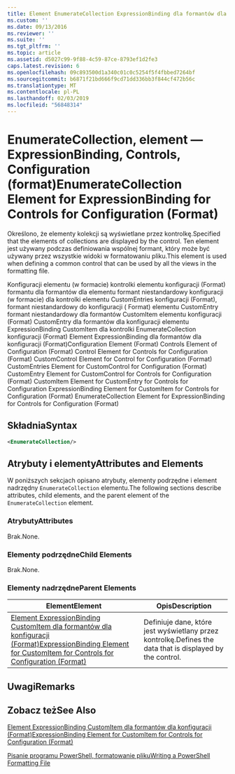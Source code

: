 ```yaml
---
title: Element EnumerateCollection ExpressionBinding dla formantów dla konfiguracji (Format) | Dokumentacja firmy Microsoft
ms.custom: ''
ms.date: 09/13/2016
ms.reviewer: ''
ms.suite: ''
ms.tgt_pltfrm: ''
ms.topic: article
ms.assetid: d5027c99-9f88-4c59-87ce-8793ef1d2fe3
caps.latest.revision: 6
ms.openlocfilehash: 09c893500d1a340c01c0c5254f5f4fbbed7264bf
ms.sourcegitcommit: b6871f21bd666f9cd71dd336bb3f844cf472b56c
ms.translationtype: MT
ms.contentlocale: pl-PL
ms.lasthandoff: 02/03/2019
ms.locfileid: "56848314"
---
```

# <a name="enumeratecollection-element-for-expressionbinding-for-controls-for-configuration-format"></a><span data-ttu-id="d8d17-102">EnumerateCollection, element — ExpressionBinding, Controls, Configuration (format)</span><span class="sxs-lookup"><span data-stu-id="d8d17-102">EnumerateCollection Element for ExpressionBinding for Controls for Configuration (Format)</span></span>

<span data-ttu-id="d8d17-103">Określono, że elementy kolekcji są wyświetlane przez kontrolkę.</span><span class="sxs-lookup"><span data-stu-id="d8d17-103">Specified that the elements of collections are displayed by the control.</span></span> <span data-ttu-id="d8d17-104">Ten element jest używany podczas definiowania wspólnej formant, który może być używany przez wszystkie widoki w formatowaniu pliku.</span><span class="sxs-lookup"><span data-stu-id="d8d17-104">This element is used when defining a common control that can be used by all the views in the formatting file.</span></span>

<span data-ttu-id="d8d17-105">Konfiguracji elementu (w formacie) kontrolki elementu konfiguracji (Format) formantu dla formantów dla elementu formant niestandardowy konfiguracji (w formacie) dla kontrolki elementu CustomEntries konfiguracji (Format), formant niestandardowy do konfiguracji ( Format) elementu CustomEntry formant niestandardowy dla formantów CustomItem elementu konfiguracji (Format) CustomEntry dla formantów dla konfiguracji elementu ExpressionBinding CustomItem dla kontrolki EnumerateCollection konfiguracji (Format) Element ExpressionBinding dla formantów dla konfiguracji (Format)</span><span class="sxs-lookup"><span data-stu-id="d8d17-105">Configuration Element (Format) Controls Element of Configuration (Format) Control Element for Controls for Configuration (Format) CustomControl Element for Control for Configuration (Format) CustomEntries Element for CustomControl for Configuration (Format) CustomEntry Element for CustomControl for Controls for Configuration (Format) CustomItem Element for CustomEntry for Controls for Configuration ExpressionBinding Element for CustomItem for Controls for Configuration (Format) EnumerateCollection Element for ExpressionBinding for Controls for Configuration (Format)</span></span>

## <a name="syntax"></a><span data-ttu-id="d8d17-106">Składnia</span><span class="sxs-lookup"><span data-stu-id="d8d17-106">Syntax</span></span>

```xml
<EnumerateCollection/>
```

## <a name="attributes-and-elements"></a><span data-ttu-id="d8d17-107">Atrybuty i elementy</span><span class="sxs-lookup"><span data-stu-id="d8d17-107">Attributes and Elements</span></span>

<span data-ttu-id="d8d17-108">W poniższych sekcjach opisano atrybuty, elementy podrzędne i element nadrzędny `EnumerateCollection` elementu.</span><span class="sxs-lookup"><span data-stu-id="d8d17-108">The following sections describe attributes, child elements, and the parent element of the `EnumerateCollection` element.</span></span>

### <a name="attributes"></a><span data-ttu-id="d8d17-109">Atrybuty</span><span class="sxs-lookup"><span data-stu-id="d8d17-109">Attributes</span></span>

<span data-ttu-id="d8d17-110">Brak.</span><span class="sxs-lookup"><span data-stu-id="d8d17-110">None.</span></span>

### <a name="child-elements"></a><span data-ttu-id="d8d17-111">Elementy podrzędne</span><span class="sxs-lookup"><span data-stu-id="d8d17-111">Child Elements</span></span>

<span data-ttu-id="d8d17-112">Brak.</span><span class="sxs-lookup"><span data-stu-id="d8d17-112">None.</span></span>

### <a name="parent-elements"></a><span data-ttu-id="d8d17-113">Elementy nadrzędne</span><span class="sxs-lookup"><span data-stu-id="d8d17-113">Parent Elements</span></span>

|<span data-ttu-id="d8d17-114">Element</span><span class="sxs-lookup"><span data-stu-id="d8d17-114">Element</span></span>|<span data-ttu-id="d8d17-115">Opis</span><span class="sxs-lookup"><span data-stu-id="d8d17-115">Description</span></span>|
|-------------|-----------------|
|[<span data-ttu-id="d8d17-116">Element ExpressionBinding CustomItem dla formantów dla konfiguracji (Format)</span><span class="sxs-lookup"><span data-stu-id="d8d17-116">ExpressionBinding Element for CustomItem for Controls for Configuration (Format)</span></span>](./expressionbinding-element-for-customitem-for-controls-for-configuration-format.md)|<span data-ttu-id="d8d17-117">Definiuje dane, które jest wyświetlany przez kontrolkę.</span><span class="sxs-lookup"><span data-stu-id="d8d17-117">Defines the data that is displayed by the control.</span></span>|

## <a name="remarks"></a><span data-ttu-id="d8d17-118">Uwagi</span><span class="sxs-lookup"><span data-stu-id="d8d17-118">Remarks</span></span>

## <a name="see-also"></a><span data-ttu-id="d8d17-119">Zobacz też</span><span class="sxs-lookup"><span data-stu-id="d8d17-119">See Also</span></span>

[<span data-ttu-id="d8d17-120">Element ExpressionBinding CustomItem dla formantów dla konfiguracji (Format)</span><span class="sxs-lookup"><span data-stu-id="d8d17-120">ExpressionBinding Element for CustomItem for Controls for Configuration (Format)</span></span>](./expressionbinding-element-for-customitem-for-controls-for-configuration-format.md)

[<span data-ttu-id="d8d17-121">Pisanie programu PowerShell, formatowanie pliku</span><span class="sxs-lookup"><span data-stu-id="d8d17-121">Writing a PowerShell Formatting File</span></span>](./writing-a-powershell-formatting-file.md)
